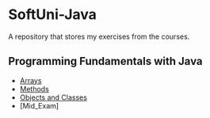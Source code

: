 # SoftUni-Java
A repository that stores my exercises from the courses.

## Programming Fundamentals with Java

- [Arrays](https://github.com/NikiKaCode/SoftUni-Java/tree/main/Java%20Fundamentals/Arrays%20-%20Lab)
- [Methods](https://github.com/NikiKaCode/SoftUni-Java/tree/main/Java%20Fundamentals/Methods%20-%20Lab)
- [Objects and Classes](https://github.com/NikiKaCode/SoftUni-Java/tree/main/Java%20Fundamentals/Objects%20and%20Classes%20-%20Lab)
- [Mid_Exam]
